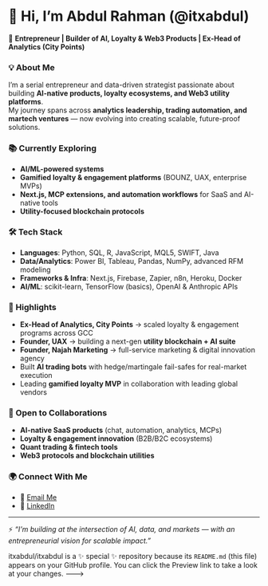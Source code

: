 # 👋 Hi, I’m Abdul Rahman (@itxabdul)

🚀 **Entrepreneur | Builder of AI, Loyalty & Web3 Products | Ex-Head of Analytics (City Points)**  

### 💡 About Me
I’m a serial entrepreneur and data-driven strategist passionate about building **AI-native products, loyalty ecosystems, and Web3 utility platforms**.  
My journey spans across **analytics leadership, trading automation, and martech ventures** — now evolving into creating scalable, future-proof solutions.  

### 📚 Currently Exploring
- **AI/ML-powered systems**   
- **Gamified loyalty & engagement platforms** (BOUNZ, UAX, enterprise MVPs)  
- **Next.js, MCP extensions, and automation workflows** for SaaS and AI-native tools  
- **Utility-focused blockchain protocols**  

### 🛠️ Tech Stack
- **Languages**: Python, SQL, R, JavaScript, MQL5, SWIFT, Java  
- **Data/Analytics**: Power BI, Tableau, Pandas, NumPy, advanced RFM modeling  
- **Frameworks & Infra**: Next.js, Firebase, Zapier, n8n, Heroku, Docker  
- **AI/ML**: scikit-learn, TensorFlow (basics), OpenAI & Anthropic APIs  

### 🧩 Highlights
- **Ex-Head of Analytics, City Points** → scaled loyalty & engagement programs across GCC  
- **Founder, UAX** → building a next-gen **utility blockchain + AI suite**  
- **Founder, Najah Marketing** → full-service marketing & digital innovation agency  
- Built **AI trading bots** with hedge/martingale fail-safes for real-market execution  
- Leading **gamified loyalty MVP** in collaboration with leading global vendors  

### 🤝 Open to Collaborations
- **AI-native SaaS products** (chat, automation, analytics, MCPs)  
- **Loyalty & engagement innovation** (B2B/B2C ecosystems)  
- **Quant trading & fintech tools**  
- **Web3 protocols and blockchain utilities**  

### 🌍 Connect With Me
- 📧 [Email Me](mailto:itxabdul@outlook.com)  
- 💼 [LinkedIn](https://www.linkedin.com/in/abdulrahmanfere/)  

---

⚡ *“I’m building at the intersection of AI, data, and markets — with an entrepreneurial vision for scalable impact.”*

itxabdul/itxabdul is a ✨ special ✨ repository because its `README.md` (this file) appears on your GitHub profile.
You can click the Preview link to take a look at your changes.
--->
